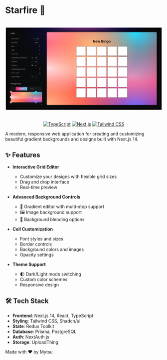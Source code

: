 # Starfire 🌠

<div align="center">
  <img src="/public/bingo.png" alt="Starfire Demo" width="500" style="margin: 20px 0"/>

[![TypeScript](https://img.shields.io/badge/TypeScript-007ACC?style=for-the-badge&logo=typescript&logoColor=white)](https://www.typescriptlang.org/)
[![Next.js](https://img.shields.io/badge/Next.js-000000?style=for-the-badge&logo=next.js&logoColor=white)](https://nextjs.org/)
[![Tailwind CSS](https://img.shields.io/badge/Tailwind_CSS-38B2AC?style=for-the-badge&logo=tailwind-css&logoColor=white)](https://tailwindcss.com/)

</div>
A modern, responsive web application for creating and customizing beautiful gradient backgrounds and designs built with Next.js 14.

## ✨ Features

-   **Interactive Grid Editor**

    -   Customize your designs with flexible grid sizes
    -   Drag and drop interface
    -   Real-time preview

-   **Advanced Background Controls**

    -   🎨 Gradient editor with multi-stop support
    -   🖼️ Image background support
    -   🔄 Background blending options

-   **Cell Customization**

    -   Font styles and sizes
    -   Border controls
    -   Background colors and images
    -   Opacity settings

-   **Theme Support**
    -   🌓 Dark/Light mode switching
    -   Custom color schemes
    -   Responsive design

## 🛠️ Tech Stack

-   **Frontend**: Next.js 14, React, TypeScript
-   **Styling**: Tailwind CSS, Shadcn/ui
-   **State**: Redux Toolkit
-   **Database**: Prisma, PostgreSQL
-   **Auth**: NextAuth.js
-   **Storage**: UploadThing

Made with ❤️ by Mytsu
